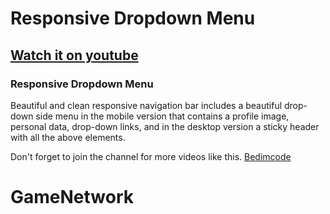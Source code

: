 # Responsive Dropdown Menu
## [Watch it on youtube](https://youtu.be/_cUM13VUw8U)
### Responsive Dropdown Menu
Beautiful and clean responsive navigation bar includes a beautiful drop-down side menu in the mobile version that contains a profile image, personal data, drop-down links, and in the desktop version a sticky header with all the above elements.

Don't forget to join the channel for more videos like this.
[Bedimcode](https://www.youtube.com/c/Bedimcode)
# GameNetwork

